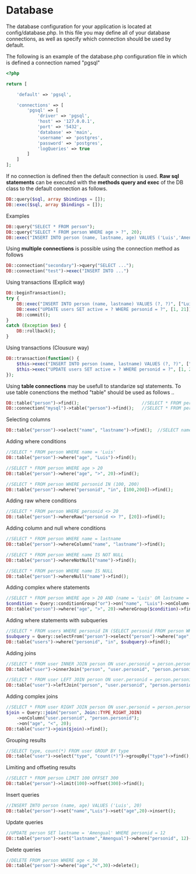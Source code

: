 # Database

The database configuration for your application is located at config/database.php. In this file you may define all of your database connections, as well as specify which connection should be used by default.

The following is an example of the database.php configuration file in which is defined a connection named "pgsql"
```PHP
<?php

return [

    'default' => 'pgsql',

    'connections' => [
        'pgsql' => [
            'driver' => 'pgsql',
            'host' => '127.0.0.1',
            'port' => '5432',
            'database' => 'main',
            'username' => 'postgres',
            'password' => 'postgres',
            'logQueries' => true
        ]
    ]
];
```

If no connection is defined then the default connection is used. **Raw sql statements** can be executed with the **methods query and exec** of the DB class to the default connection as follows.
```PHP
DB::query($sql, array $bindings = []);
DB::exec($sql, array $bindings = []);
```

Examples
```PHP
DB::query("SELECT * FROM person");
DB::query("SELECT * FROM person WHERE age > ?", 20); 
DB::exec("INSERT INTO person (name, lastname, age) VALUES ('Luis','Amengual',20)");
```

Using **multiple connections** is possible using the connection method as follows
```PHP
DB::connection("secondary")->query("SELECT ...");
DB::connection("test")->exec("INSERT INTO ...")
```

Using transactions (Explicit way)
```PHP
DB::beginTransaction();
try {
    DB::exec("INSERT INTO person (name, lastname) VALUES (?, ?)", ["Luis", "Amengual"]);
    DB::exec("UPDATE users SET active = ? WHERE personid = ?", [1, 21]);
    DB::commit();
}
catch (Exception $ex) {
    DB::rollback();
}
```

Using transactions (Clousure way)
```PHP
DB::transaction(function() {
    $this->exec("INSERT INTO person (name, lastname) VALUES (?, ?)", ["Luis", "Amengual"]);
    $this->exec("UPDATE users SET active = ? WHERE personid = ?", [1, 21]);
});
```

Using **table connections** may be usefull to standarize sql statements. To use table conenctions the method "table" should be used as follows ..
```PHP
DB::table("person")->find();                        //SELECT * FROM person
DB::connection("mysql")->table("person")->find();   //SELECT * FROM person (but from mysql database)
```

Selecting columns
```PHP
DB::table("person")->select("name", "lastname")->find();  //SELECT name, lastname FROM person
```

Adding where conditions
```PHP
//SELECT * FROM person WHERE name = 'Luis'
DB::table("person")->where("age", "Luis")->find();                     

//SELECT * FROM person WHERE age > 20
DB::table("person")->where("age", ">", 20)->find();                

//SELECT * FROM person WHERE personid IN (100, 200)
DB::table("person")->where("personid", "in", [100,200])->find();   
```

Adding raw where conditions
```PHP
//SELECT * FROM person WHERE personid <> 20
DB::table("person")->whereRaw("personid <> ?", [20])->find();
```

Adding column and null where conditions
```PHP
//SELECT * FROM person WHERE name = lastname
DB::table("person")->whereColumn("name", "lastname")->find();

//SELECT * FROM person WHERE name IS NOT NULL
DB::table("person")->whereNotNull("name")->find();

//SELECT * FROM person WHERE name IS NULL
DB::table("person")->whereNull("name")->find();
```

Adding complex where statements
```PHP
//SELECT * FROM person WHERE age > 20 AND (name = 'Luis' OR lastname = name)
$condition = Query::conditionGroup("or")->on("name", "Luis")->onColumn("lastname", "name"); 
DB::table("person")->where("age", ">", 20)->whereGroup($condition)->find();
```

Adding where statements with subqueries 
```PHP
//SELECT * FROM users WHERE personid IN (SELECT personid FROM person WHERE age > 20)
$subquery = Query::selectFrom("person")->select("person")->where("age", ">", 20);
DB::table("users")->where("personid", "in", $subquery)->find();
```

Adding joins
```PHP
//SELECT * FROM user INNER JOIN person ON user.personid = person.personid 
DB::table("user")->innerJoin("person", "user.personid", "person.personid")->find();  

//SELECT * FROM user LEFT JOIN person ON user.personid = person.personid 
DB::table("user")->leftJoin("person", "user.personid", "person.personid")->find();  
```

Adding complex joins
```PHP
//SELECT * FROM user RIGHT JOIN person ON user.personid = person.personid AND person age < 20
$join = Query::join("person", Join::TYPE_RIGHT_JOIN)
    ->onColumn("user.personid", "person.personid");
    ->on("age", "<", 20);
DB::table("user")->join($join)->find();
```

Grouping results
```PHP
//SELECT type, count(*) FROM user GROUP BY type
DB::table("user")->select("type", "count(*)")->groupBy("type")->find();
```

Limiting and offseting results
```PHP
//SELECT * FROM person LIMIT 100 OFFSET 300
DB::table("person")->limit(100)->offset(300)->find();
```

Insert queries
```PHP
//INSERT INTO person (name, age) VALUES ('Luis', 20)
DB::table("person")->set("name","Luis")->set("age",20)->insert();
```

Update queries
```PHP
//UPDATE person SET lastname = 'Amengual' WHERE personid = 12
DB::table("person")->set("lastname","Amengual")->where("personid", 12)->update();
```

Delete queries

```PHP
//DELETE FROM person WHERE age < 30
DB::table("person")->where("age","<",30)->delete();
```
